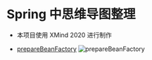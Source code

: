 # Spring 中思维导图整理

- 本项目使用 XMind 2020 进行制作


- [prepareBeanFactory](prepareBeanFactory.xmind)
![prepareBeanFactory](images/prepareBeanFactory.png)